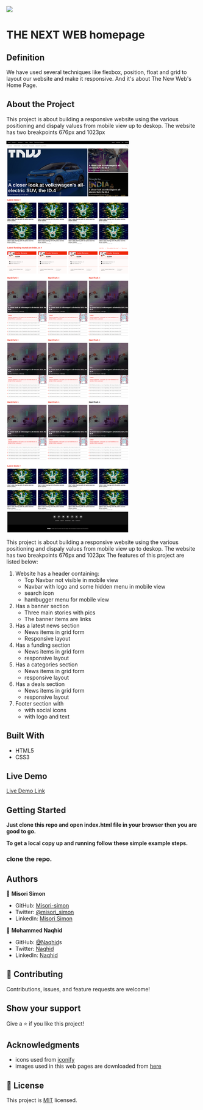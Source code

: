 ![](https://img.shields.io/badge/Microverse-blueviolet)

# THE NEXT WEB homepage

## Definition

We have used several techniques like flexbox, position, float and grid to layout our website and make it responsive. And it's about The New Web's Home Page.

## About the Project

This project is about building a responsive website using the various positioning and dispaly values from mobile view up to deskop. The website has two breakpoints 676px and 1023px

![screenshot](./images/screenshot.png)

This project is about building a responsive website using the various positioning and dispaly values from mobile view up to deskop. The website has two breakpoints 676px and 1023px
The features of this project are listed below:

1. Website has a header containing:
    - Top Navbar not visible in mobile view
    - Navbar with logo and some hidden menu in mobile view
    - search icon
    - hambugger menu for mobile view
2. Has a banner section
    - Three main stories with pics
    - The banner items are links
3. Has a latest news section
    - News items in grid form
    - Responsive layout
4. Has a funding section
    - News items in grid form
    - responsive layout
4. Has a categories section
    - News items in grid form
    - responsive layout
4. Has a deals section
    - News items in grid form
    - responsive layout
5. Footer section with
    - with social icons
    - with logo and text

## Built With

- HTML5
- CSS3

## Live Demo

[Live Demo Link](https://misori-simon.github.io/building-with-responsive-design/)


## Getting Started

**Just clone this repo and open index.html file in your browser then you are good to go.**


**To get a local copy up and running follow these simple example steps.**

### clone the repo.


## Authors

👤 **Misori Simon**

- GitHub: [Misori-simon](https://github.com/Misori-simon/)
- Twitter: [@misori_simon](https://twitter.com/misori_simon)
- LinkedIn: [Misori Simon](https://cm.linkedin.com/in/misori-simon-05906219b)

👤 **Mohammed Naqhid**

- GitHub: [@Naqhid](https://github.com/Naqhid)s
- Twitter: [Naqhid](https://twitter.com/naqhid)
- LinkedIn: [Naqhid](https://www.linkedin.com/in/mohammed-naqhid-ab3080189/)

## 🤝 Contributing

Contributions, issues, and feature requests are welcome!

## Show your support

Give a ⭐️ if you like this project!

## Acknowledgments

- icons used from [iconify](https://iconify.design/)
- images used in this web pages are downloaded from [here](https://thenextweb.com/)

## 📝 License

This project is [MIT](./LICENSE) licensed.
